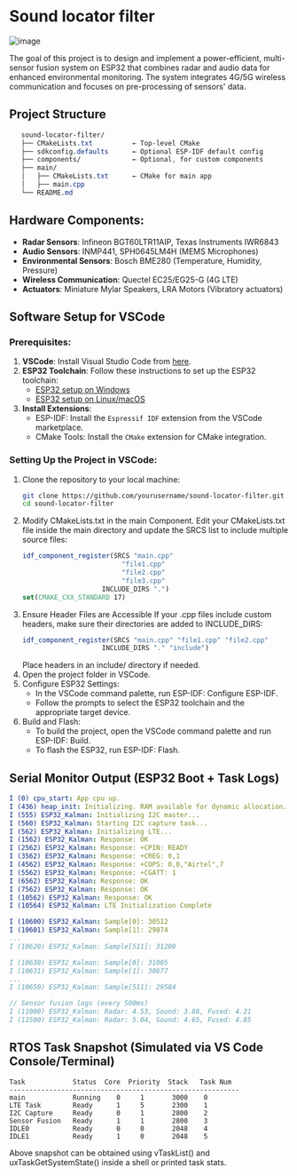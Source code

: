 # Sound locator filter

![image](https://github.com/user-attachments/assets/7a0e1f4a-c19f-4895-93ae-e880d86f8ce6)

The goal of this project is to design and implement a power-efficient, multi-sensor fusion system on ESP32 that combines radar and audio data for enhanced environmental monitoring. The system integrates 4G/5G wireless communication and focuses on pre-processing of sensors' data.

## Project Structure
```css
   sound-locator-filter/
   ├── CMakeLists.txt          ← Top-level CMake
   ├── sdkconfig.defaults      ← Optional ESP-IDF default config
   ├── components/             ← Optional, for custom components
   ├── main/
   │   ├── CMakeLists.txt      ← CMake for main app
   │   ├── main.cpp
   └── README.md
```

## Hardware Components:
- **Radar Sensors**: Infineon BGT60LTR11AIP, Texas Instruments IWR6843
- **Audio Sensors**: INMP441, SPH0645LM4H (MEMS Microphones)
- **Environmental Sensors**: Bosch BME280 (Temperature, Humidity, Pressure)
- **Wireless Communication**: Quectel EC25/EG25-G (4G LTE)
- **Actuators**: Miniature Mylar Speakers, LRA Motors (Vibratory actuators)

## Software Setup for VSCode

### Prerequisites:
1. **VSCode**: Install Visual Studio Code from [here](https://code.visualstudio.com/).
2. **ESP32 Toolchain**: Follow these instructions to set up the ESP32 toolchain:
   - [ESP32 setup on Windows](https://docs.espressif.com/projects/esp-idf/en/latest/esp32/get-started/windows.html)
   - [ESP32 setup on Linux/macOS](https://docs.espressif.com/projects/esp-idf/en/latest/esp32/get-started/linux-macos.html)
3. **Install Extensions**:
   - ESP-IDF: Install the `Espressif IDF` extension from the VSCode marketplace.
   - CMake Tools: Install the `CMake` extension for CMake integration.

### Setting Up the Project in VSCode:
1. Clone the repository to your local machine:
   ```bash
   git clone https://github.com/yourusername/sound-locator-filter.git
   cd sound-locator-filter
2. Modify CMakeLists.txt in the main Component. Edit your CMakeLists.txt file inside the main directory and update the SRCS list to include multiple source files:
   ```CMake
   idf_component_register(SRCS "main.cpp"
                            "file1.cpp"
                            "file2.cpp"
                            "file3.cpp"
                       INCLUDE_DIRS ".")
   set(CMAKE_CXX_STANDARD 17)

3. Ensure Header Files are Accessible
   If your .cpp files include custom headers, make sure their directories are added to INCLUDE_DIRS:
   ```CMake
   idf_component_register(SRCS "main.cpp" "file1.cpp" "file2.cpp"
                       INCLUDE_DIRS "." "include")
   ```
   Place headers in an include/ directory if needed.
4. Open the project folder in VSCode.
5. Configure ESP32 Settings:
   - In the VSCode command palette, run ESP-IDF: Configure ESP-IDF.
   - Follow the prompts to select the ESP32 toolchain and the appropriate target device.
6. Build and Flash:
   - To build the project, open the VSCode command palette and run ESP-IDF: Build.
   - To flash the ESP32, run ESP-IDF: Flash.

## Serial Monitor Output (ESP32 Boot + Task Logs)
   ```yaml   
   I (0) cpu_start: App cpu up.
   I (436) heap_init: Initializing. RAM available for dynamic allocation...
   I (555) ESP32_Kalman: Initializing I2C master...
   I (560) ESP32_Kalman: Starting I2C capture task...
   I (562) ESP32_Kalman: Initializing LTE...
   I (1562) ESP32_Kalman: Response: OK
   I (2562) ESP32_Kalman: Response: +CPIN: READY
   I (3562) ESP32_Kalman: Response: +CREG: 0,1
   I (4562) ESP32_Kalman: Response: +COPS: 0,0,"Airtel",7
   I (5562) ESP32_Kalman: Response: +CGATT: 1
   I (6562) ESP32_Kalman: Response: OK
   I (7562) ESP32_Kalman: Response: OK
   I (10562) ESP32_Kalman: Response: OK
   I (10564) ESP32_Kalman: LTE Initialization Complete
   
   I (10600) ESP32_Kalman: Sample[0]: 30512
   I (10601) ESP32_Kalman: Sample[1]: 29874
   ...
   I (10620) ESP32_Kalman: Sample[511]: 31209
   
   I (10630) ESP32_Kalman: Sample[0]: 31005
   I (10631) ESP32_Kalman: Sample[1]: 30677
   ...
   I (10650) ESP32_Kalman: Sample[511]: 29584
   
   // Sensor fusion logs (every 500ms)
   I (11000) ESP32_Kalman: Radar: 4.53, Sound: 3.88, Fused: 4.21
   I (11500) ESP32_Kalman: Radar: 5.04, Sound: 4.65, Fused: 4.85
   ```

## RTOS Task Snapshot (Simulated via VS Code Console/Terminal)
   ```Plaintext   
   Task            Status  Core  Priority  Stack   Task Num
   ----------------------------------------------------------
   main            Running    0     1       3000    0
   LTE Task        Ready      1     5       2300    1
   I2C Capture     Ready      0     1       2800    2
   Sensor Fusion   Ready      1     1       2800    3
   IDLE0           Ready      0     0       2048    4
   IDLE1           Ready      1     0       2048    5
```
   Above snapshot can be obtained using vTaskList() and uxTaskGetSystemState() inside a shell or printed task stats.
